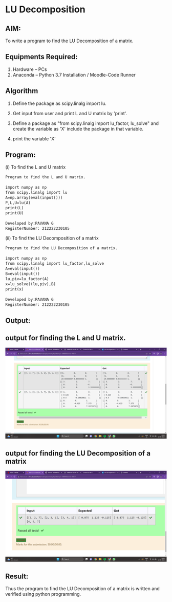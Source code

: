 # LU Decomposition 

## AIM:
To write a program to find the LU Decomposition of a matrix.

## Equipments Required:
1. Hardware – PCs
2. Anaconda – Python 3.7 Installation / Moodle-Code Runner

## Algorithm
1. Define the package as scipy.linalg import lu.

2. Get input from user and print L and U matrix by 'print'.

3. Define a package as "from scipy.linalg import lu_factor, lu_solve" and create the variable as 'X' include the package in that variable.

4. print the variable 'X'
 

## Program:
(i) To find the L and U matrix
```
Program to find the L and U matrix.

import numpy as np
from scipy.linalg import lu
A=np.array(eval(input()))
P,L,U=lu(A)
print(L)
print(U)

Developed by:PAVANA G 
RegisterNumber: 212222230105

```
(ii) To find the LU Decomposition of a matrix
```
Program to find the LU Decomposition of a matrix.

import numpy as np
from scipy.linalg import lu_factor,lu_solve
A=eval(input())
B=eval(input())
lu,piv=lu_factor(A)
x=lu_solve((lu,piv),B)
print(x)

Developed by:PAVANA G 
RegisterNumber: 212222230105

```

## Output:
## output  for finding  the L and U matrix.
![LU Decomposition ](pro1.png)
## output for finding the LU Decomposition of a matrix
![LU Decomposition ](pro2.png)


## Result:
Thus the program to find the LU Decomposition of a matrix is written and verified using python programming.

